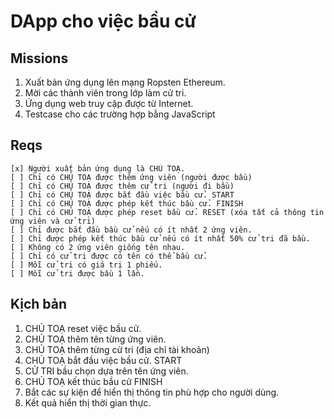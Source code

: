 DApp cho việc bầu cử
===

Missions
---

1. Xuất bản ứng dụng lên mạng Ropsten Ethereum.
2. Mời các thành viên trong lớp làm cử tri.
3. Ứng dụng web truy cập được từ Internet.
4. Testcase cho các trường hợp bằng JavaScript

Reqs
---

```
[x] Người xuất bản ứng dụng là CHỦ TOẠ.
[ ] Chỉ có CHỦ TOẠ được thêm ứng viên (người được bầu)
[ ] Chỉ có CHỦ TOẠ được thêm cử tri (người đi bầu)
[ ] Chỉ có CHỦ TOẠ được bắt đầu việc bầu cử. START
[ ] Chỉ có CHỦ TOẠ được phép kết thúc bầu cử. FINISH
[ ] Chỉ có CHỦ TOẠ được phép reset bầu cử. RESET (xóa tất cả thông tin ứng viên và cử tri)
[ ] Chỉ được bắt đầu bầu cử nếu có ít nhất 2 ứng viên.
[ ] Chỉ được phép kết thúc bầu cử nếu có ít nhất 50% cử tri đã bầu.
[ ] Không có 2 ứng viên giống tên nhau.
[ ] Chỉ có cử tri được có tên có thể bầu cử.
[ ] Mỗi cử tri có giá trị 1 phiếu.
[ ] Mỗi cử tri được bầu 1 lần.
```

Kịch bản
---

1. CHỦ TOẠ reset việc bầu cử.
2. CHỦ TOẠ thêm tên từng ứng viên.
3. CHỦ TOẠ thêm từng cử tri (địa chỉ tài khoản)
4. CHỦ TOẠ bắt đầu việc bầu cử. START
5. CỬ TRI bầu chọn dựa trên tên ứng viên.
6. CHỦ TOẠ kết thúc bầu cử FINISH
7. Bắt các sự kiện để hiển thị thông tin phù hợp cho người dùng.
8. Kết quả hiển thị thời gian thực.
